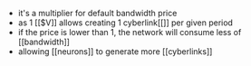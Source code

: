 - it's a multiplier for default bandwidth price
- as 1 [[$V]] allows creating 1 cyberlink[[]] per given period
- if the price is lower than 1, the network will consume less of [[bandwidth]]
- allowing [[neurons]] to generate more [[cyberlinks]]